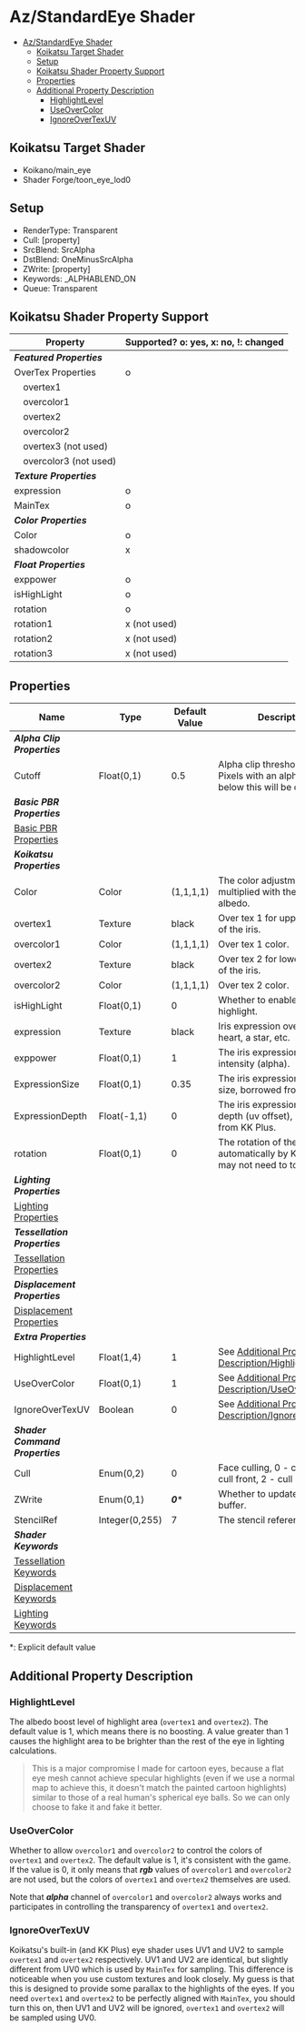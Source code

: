 # Az/StandardEye Shader

- [Az/StandardEye Shader](#azstandardeye-shader)
  - [Koikatsu Target Shader](#koikatsu-target-shader)
  - [Setup](#setup)
  - [Koikatsu Shader Property Support](#koikatsu-shader-property-support)
  - [Properties](#properties)
  - [Additional Property Description](#additional-property-description)
    - [HighlightLevel](#highlightlevel)
    - [UseOverColor](#useovercolor)
    - [IgnoreOverTexUV](#ignoreovertexuv)

## Koikatsu Target Shader
- Koikano/main_eye
- Shader Forge/toon_eye_lod0

## Setup
- RenderType: Transparent
- Cull: [property]
- SrcBlend: SrcAlpha
- DstBlend: OneMinusSrcAlpha
- ZWrite: [property]
- Keywords: _ALPHABLEND_ON
- Queue: Transparent

## Koikatsu Shader Property Support
| Property                      | Supported? o: yes, x: no, !: changed |
| ----------------------------- | ------------------------------------ |
| ***Featured Properties***     |                                      |
| OverTex Properties            | o                                    |
| &#x3000;overtex1              |                                      |
| &#x3000;overcolor1            |                                      |
| &#x3000;overtex2              |                                      |
| &#x3000;overcolor2            |                                      |
| &#x3000;overtex3 (not used)   |                                      |
| &#x3000;overcolor3 (not used) |                                      |
| ***Texture Properties***      |                                      |
| expression                    | o                                    |
| MainTex                       | o                                    |
| ***Color Properties***        |                                      |
| Color                         | o                                    |
| shadowcolor                   | x                                    |
| ***Float Properties***        |                                      |
| exppower                      | o                                    |
| isHighLight                   | o                                    |
| rotation                      | o                                    |
| rotation1                     | x (not used)                         |
| rotation2                     | x (not used)                         |
| rotation3                     | x (not used)                         |

## Properties
| Name                                                             | Type           | Default Value | Description                                                                            |
| ---------------------------------------------------------------- | -------------- | ------------- | -------------------------------------------------------------------------------------- |
| ***Alpha Clip Properties***                                      |                |               |                                                                                        |
| Cutoff                                                           | Float(0,1)     | 0.5           | Alpha clip threshold value. Pixels with an alpha value below this will be clipped.     |
| ***Basic PBR Properties***                                       |                |               |                                                                                        |
| [Basic PBR Properties](basic_pbr_properties.md)                  |                |               |                                                                                        |
| ***Koikatsu Properties***                                        |                |               |                                                                                        |
| Color                                                            | Color          | (1,1,1,1)     | The color adjustment, will be multiplied with the main albedo.                         |
| overtex1                                                         | Texture        | black         | Over tex 1 for upper highlight of the iris.                                            |
| overcolor1                                                       | Color          | (1,1,1,1)     | Over tex 1 color.                                                                      |
| overtex2                                                         | Texture        | black         | Over tex 2 for lower highlight of the iris.                                            |
| overcolor2                                                       | Color          | (1,1,1,1)     | Over tex 2 color.                                                                      |
| isHighLight                                                      | Float(0,1)     | 0             | Whether to enable the iris highlight.                                                  |
| expression                                                       | Texture        | black         | Iris expression overlay, like a heart, a star, etc.                                    |
| exppower                                                         | Float(0,1)     | 1             | The iris expression overlay intensity (alpha).                                         |
| ExpressionSize                                                   | Float(0,1)     | 0.35          | The iris expression overlay size, borrowed from KK Plus.                               |
| ExpressionDepth                                                  | Float(-1,1)    | 0             | The iris expression overlay depth (uv offset), borrowed from KK Plus.                  |
| rotation                                                         | Float(0,1)     | 0             | The rotation of the iris, set automatically by Koikatsu. You may not need to touch it. |
| ***Lighting Properties***                                        |                |               |                                                                                        |
| [Lighting Properties](lighting_properties.md#properties)         |                |               |                                                                                        |
| ***Tessellation Properties***                                    |                |               |                                                                                        |
| [Tessellation Properties](tessellation_properties.md#properties) |                |               |                                                                                        |
| ***Displacement Properties***                                    |                |               |                                                                                        |
| [Displacement Properties](displacement_properties.md#properties) |                |               |                                                                                        |
| ***Extra Properties***                                           |                |               |                                                                                        |
| HighlightLevel                                                   | Float(1,4)     | 1             | See [Additional Property Description/HighlightLevel](#highlightlevel).                 |
| UseOverColor                                                     | Float(0,1)     | 1             | See [Additional Property Description/UseOverColor](#useovercolor).                     |
| IgnoreOverTexUV                                                  | Boolean        | 0             | See [Additional Property Description/IgnoreOverTexUV](#ignoreovertexuv).               |
| ***Shader Command Properties***                                  |                |               |                                                                                        |
| Cull                                                             | Enum(0,2)      | 0             | Face culling, 0 - cull off, 1 - cull front, 2 - cull back.                             |
| ZWrite                                                           | Enum(0,1)      | ***0****      | Whether to update the depth buffer.                                                    |
| StencilRef                                                       | Integer(0,255) | 7             | The stencil reference value.                                                           |
| ***Shader Keywords***                                            |                |               |                                                                                        |
| [Tessellation Keywords](tessellation_properties.md#keywords)     |                |               |                                                                                        |
| [Displacement Keywords](displacement_properties.md#keywords)     |                |               |                                                                                        |
| [Lighting Keywords](lighting_properties.md#keywords)             |                |               |                                                                                        |

*: Explicit default value

## Additional Property Description

### HighlightLevel
The albedo boost level of highlight area (`overtex1` and `overtex2`). The default value is 1, which means there is no boosting. A value greater than 1 causes the highlight area to be brighter than the rest of the eye in lighting calculations.

> This is a major compromise I made for cartoon eyes, because a flat eye mesh cannot achieve specular highlights (even if we use a normal map to achieve this, it doesn't match the painted cartoon highlights) similar to those of a real human's spherical eye balls. So we can only choose to fake it and fake it better.

### UseOverColor
Whether to allow `overcolor1` and `overcolor2` to control the colors of `overtex1` and `overtex2`. The default value is 1, it's consistent with the game. If the value is 0, it only means that ***rgb*** values of `overcolor1` and `overcolor2` are not used, but the colors of `overtex1` and `overtex2` themselves are used.

Note that ***alpha*** channel of `overcolor1` and `overcolor2` always works and participates in controlling the transparency of `overtex1` and `overtex2`.

### IgnoreOverTexUV
Koikatsu's built-in (and KK Plus) eye shader uses UV1 and UV2 to sample `overtex1` and `overtex2` respectively. UV1 and UV2 are identical, but slightly different from UV0 which is used by `MainTex` for sampling. This difference is noticeable when you use custom textures and look closely. My guess is that this is designed to provide some parallax to the highlights of the eyes. If you need `overtex1` and `overtex2` to be perfectly aligned with `MainTex`, you should turn this on, then UV1 and UV2 will be ignored, `overtex1` and `overtex2` will be sampled using UV0.